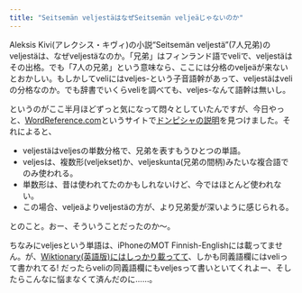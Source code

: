 ```yaml
---
title: "Seitsemän veljestäはなぜSeitsemän veljeäじゃないのか"
---
```


Aleksis Kivi(アレクシス・キヴィ)の小説“Seitsemän veljestä”(7人兄弟)のveljestäは、なぜveljestäなのか。「兄弟」はフィンランド語でveliで、veljestäはその出格。でも「7人の兄弟」という意味なら、ここには分格のveljeäが来ないとおかしい。もしかしてveliにはveljes-という子音語幹があって、veljestäはveliの分格なのか。でも辞書でいくらveliを調べても、veljes-なんて語幹は無いし。

というのがここ半月ほどずっと気になって悶々としていたんですが、今日やっと、[WordReference.com](http://www.wordreference.com/)というサイトで[ドンピシャの説明](http://forum.wordreference.com/showthread.php?t=1718561)を見つけました。それによると、

- veljestäはveljesの単数分格で、兄弟を表すもうひとつの単語。
- veljesは、複数形(veljekset)か、veljeskunta(兄弟の間柄)みたいな複合語でのみ使われる。
- 単数形は、昔は使われてたのかもしれないけど、今ではほとんど使われない。
- この場合、veljeäよりveljestäの方が、より兄弟愛が深いように感じられる。

とのこと。おー、そういうことだったのか～。

ちなみにveljesという単語は、iPhoneのMOT Finnish-Englishには載ってません。が、[Wiktionary(英語版)にはしっかり載ってて](http://en.wiktionary.org/wiki/veljes)、しかも同義語欄にはveliって書かれてる! だったらveliの同義語欄にもveljesって書いといてくれよー、そしたらこんなに悩まなくて済んだのに……。
